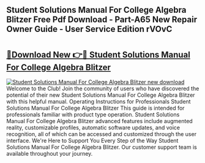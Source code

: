 ## Student Solutions Manual For College Algebra Blitzer Free Pdf Download - Part-A65 New Repair Owner Guide - User Service Edition rVOvC

# <h2><a href="http://bc72776.oget.top/?id=Student+Solutions+Manual+For+College+Algebra+Blitzer">🔗Download New 👉🔴 Student Solutions Manual For College Algebra Blitzer</a></h2>

[![Student Solutions Manual For College Algebra Blitzer new download](https://i.imgur.com/5g1atiW.png)](http://bc72776.oget.top/?id=Student+Solutions+Manual+For+College+Algebra+Blitzer)
Welcome to the Club! Join the community of users who have discovered the potential of their new Student Solutions Manual For College Algebra Blitzer with this helpful manual. Operating Instructions for Professionals Student Solutions Manual For College Algebra Blitzer This guide is intended for professionals familiar with product type operation. Student Solutions Manual For College Algebra Blitzer advanced features include augmented reality, customizable profiles, automatic software updates, and voice recognition, all of which can be accessed and customized through the user interface. We're Here to Support You Every Step of the Way Student Solutions Manual For College Algebra Blitzer. Our customer support team is available throughout your journey.
